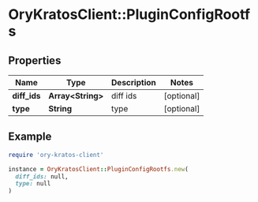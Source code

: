# OryKratosClient::PluginConfigRootfs

## Properties

| Name | Type | Description | Notes |
| ---- | ---- | ----------- | ----- |
| **diff_ids** | **Array&lt;String&gt;** | diff ids | [optional] |
| **type** | **String** | type | [optional] |

## Example

```ruby
require 'ory-kratos-client'

instance = OryKratosClient::PluginConfigRootfs.new(
  diff_ids: null,
  type: null
)
```

